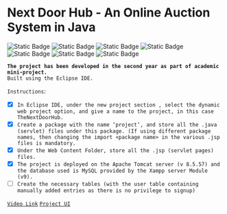 # Next Door Hub - An Online Auction System in Java

<img alt="Static Badge" src="https://img.shields.io/badge/Java-blue"> <img alt="Static Badge" src="https://img.shields.io/badge/OOPM-blue"> <img alt="Static Badge" src="https://img.shields.io/badge/JSP-blue"> <img alt="Static Badge" src="https://img.shields.io/badge/SQL-blue"> <img alt="Static Badge" src="https://img.shields.io/badge/HTML-blue"> <img alt="Static Badge" src="https://img.shields.io/badge/CSS-blue"> <img alt="Static Badge" src="https://img.shields.io/badge/Mini_Project-blue">

**`The project has been developed in the second year as part of academic mini-project.`**<br>`Built using the Eclipse IDE.`

`Instructions`:
- [x] `In Eclipse IDE, under the new project section , select the dynamic web project option, and give a name to the project, in this case TheNextDoorHub.`
- [x] `Create a package with the name ‘project’, and store all the .java (servlet) files under this package. (If using different package names, then changing the
import <package name> in the various .jsp files is mandatory.`
- [x] `Under the Web Content Folder, store all the .jsp (servlet pages) files.`
- [x] `The project is deployed on the Apache Tomcat server (v 8.5.57) and the database used is MySQL provided by the Xampp server Module (v9).`
- [ ] `Create the necessary tables (with the user table containing manually added entries as there is no privilege to signup)`

[`Video Link`](https://drive.google.com/file/d/1qEKYOLBQuJQYECn0M5qVmaqqbSMytezw/view)
[`Project UI`](/projectUI.pdf)
